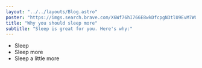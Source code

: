 ```yaml
---
layout: "../../layouts/Blog.astro"
poster: "https://imgs.search.brave.com/X6Wf76hI766E8wkDfcpgN3tlU9EvM7WQh6oirxEiIGU/rs:fit:860:0:0/g:ce/aHR0cHM6Ly93YWxs/cGFwZXJjYXZlLmNv/bS93cC93cDczNjg3/ODEuanBn"
title: "Why you should sleep more"
subtitle: "Sleep is great for you. Here's why:"
---
```

- Sleep
- Sleep more
- Sleep a little more
